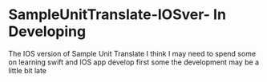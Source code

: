 # SampleUnitTranslate-IOSver- In Developing
The IOS version of Sample Unit Translate
I think I may need to spend some on learning swift and IOS app develop first some the development may be a little bit late

